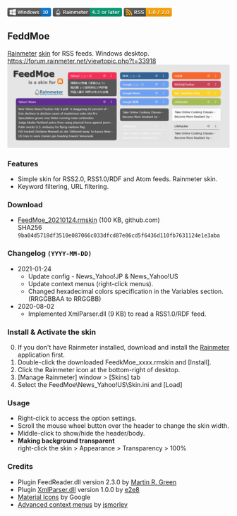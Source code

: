 <!-- https://guides.github.com/features/mastering-markdown/ -->
![](https://raw.githubusercontent.com/nek7u/FeedMoe/master/m/Badge-Windows.png) [ ![](https://raw.githubusercontent.com/nek7u/FeedMoe/master/m/Badge-Rainmeter.png)](https://www.rainmeter.net/) ![](https://raw.githubusercontent.com/nek7u/FeedMoe/master/m/Badge-RSS.png)
<!--
![](https://raw.githubusercontent.com/nek7u/FeedMoe/master/m/badge-windows.svg) ![](https://raw.githubusercontent.com/nek7u/FeedMoe/master/m/badge-rainmeter.svg) ![](https://raw.githubusercontent.com/nek7u/FeedMoe/master/m/badge-rss.svg)
-->
<!--![](https://img.shields.io/github/v/release/nek7u/FeedMoe?style=flat&include_prereleases)  -->
<!-- ![](https://repository-images.githubusercontent.com/223094125/b5cc9980-be4f-11ea-9b89-9f58aa4e5eab) -->
## FeddMoe
[Rainmeter](http://www.rainmeter.net/) [skin](https://docs.rainmeter.net/manual/getting-started/#WhatIsASkin) for RSS feeds. Windows desktop.  
https://forum.rainmeter.net/viewtopic.php?t=33918
![](https://raw.githubusercontent.com/nek7u/FeedMoe/master/m/1280x480_FeedMoe_preview.png)  
### Features
- Simple skin for RSS2.0, RSS1.0/RDF and Atom feeds. Rainmeter skin.
- Keyword filtering, URL filtering.
### Download
- [FeedMoe_20210124.rmskin](https://github.com/nek7u/FeedMoe/releases/download/2021-01-24/FeedMoe_20210124.rmskin) (100 KB, github.com)  
SHA256 `9ba04d5718df3510e087066c033dfcd87e86cd5f6436d110fb7631124e1e3aba`
### Changelog `(YYYY-MM-DD)`
* 2021-01-24
  * Update config - News_Yahoo!JP & News_Yahoo!US
  * Update context menus (right-click menus).
  * Changed hexadecimal colors specification in the Variables section. (RRGGBBAA to RRGGBB)
* 2020-08-02
  + Implemented XmlParser.dll (9 KB) to read a RSS1.0/RDF feed.
### Install & Activate the skin
0. If you don't have Rainmeter installed, download and install the [Rainmeter](http://www.rainmeter.net/) application first.
1. Double-click the downloaded FeedkMoe_xxxx.rmskin and [Install].
2. Click the Rainmeter icon at the bottom-right of desktop.
3. [Manage Rainmeter] window > [Skins] tab
4. Select the FeedMoe\News_Yahoo!US\Skin.ini and [Load]
### Usage
- Right-click to access the option settings.
- Scroll the mouse wheel button over the header to change the skin width.
- Middle-click to show/hide the header/body.
- **Making background transparent**  
  right-click the skin > Appearance > Transparency > 100%
### Credits
- Plugin FeedReader.dll version 2.3.0 by [Martin R. Green](https://www.deviantart.com/limeycanuck)
- Plugin [XmlParser.dll](https://github.com/e2e8/rainmeter-xmlparser) version 1.0.0 by [e2e8](https://github.com/e2e8)
- [Material Icons](https://material.io/resources/icons/) by Google
- [Advanced context menus](https://forum.rainmeter.net/viewtopic.php?t=20050) by [jsmorley](https://github.com/jsmorley)
